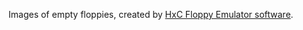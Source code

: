 Images of empty floppies, created by [HxC Floppy Emulator software](https://hxc2001.com/download/floppy_drive_emulator/).
